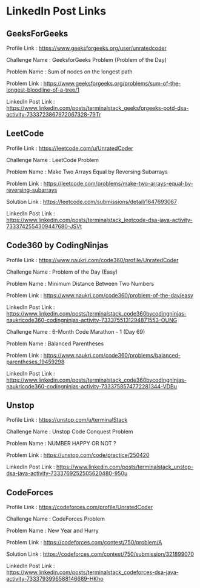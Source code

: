 # LinkedIn Post Links

## GeeksForGeeks

Profile Link : https://www.geeksforgeeks.org/user/unratedcoder

Challenge Name : GeeksforGeeks Problem (Problem of the Day)

Problem Name : Sum of nodes on the longest path

Problem Link : https://www.geeksforgeeks.org/problems/sum-of-the-longest-bloodline-of-a-tree/1

LinkedIn Post Link : https://www.linkedin.com/posts/terminalstack_geeksforgeeks-potd-dsa-activity-7333723867972067328-79Tr

## LeetCode

Profile Link : https://leetcode.com/u/UnratedCoder

Challenge Name : LeetCode Problem

Problem Name : Make Two Arrays Equal by Reversing Subarrays

Problem Link : https://leetcode.com/problems/make-two-arrays-equal-by-reversing-subarrays

Solution Link : https://leetcode.com/submissions/detail/1647693067

LinkedIn Post Link : https://www.linkedin.com/posts/terminalstack_leetcode-dsa-java-activity-7333742554309447680-JSVt

## Code360 by CodingNinjas

Profile Link : https://www.naukri.com/code360/profile/UnratedCoder

Challenge Name : Problem of the Day (Easy)

Problem Name : Minimum Distance Between Two Numbers

Problem Link : https://www.naukri.com/code360/problem-of-the-day/easy

LinkedIn Post Link : https://www.linkedin.com/posts/terminalstack_code360bycodingninjas-naukricode360-codingninjas-activity-7333755131294871553-OUNG

Challenge Name : 6-Month Code Marathon - 1 (Day 69)

Problem Name : Balanced Parentheses

Problem Link : https://www.naukri.com/code360/problems/balanced-parentheses_19459298

LinkedIn Post Link : https://www.linkedin.com/posts/terminalstack_code360bycodingninjas-naukricode360-codingninjas-activity-7333758574772281344-VDBu

## Unstop

Profile Link : https://unstop.com/u/terminalStack

Challenge Name : Unstop Code Conquest Problem

Problem Name : NUMBER HAPPY OR NOT ?

Problem Link : https://unstop.com/code/practice/250420

LinkedIn Post Link : https://www.linkedin.com/posts/terminalstack_unstop-dsa-java-activity-7333769252505620480-950u

## CodeForces

Profile Link : https://codeforces.com/profile/UnratedCoder

Challenge Name : CodeForces Problem

Problem Name : New Year and Hurry

Problem Link : https://codeforces.com/contest/750/problem/A

Solution Link : https://codeforces.com/contest/750/submission/321899070

LinkedIn Post Link : https://www.linkedin.com/posts/terminalstack_codeforces-dsa-java-activity-7333793996588146689-HKho

